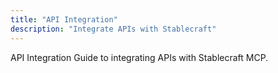 ```yaml
---
title: "API Integration"
description: "Integrate APIs with Stablecraft"
---
```

API Integration
Guide to integrating APIs with Stablecraft MCP.

